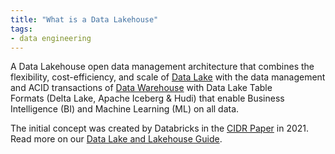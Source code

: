 ```yaml
---
title: "What is a Data Lakehouse"
tags:
- data engineering
---
```


A Data Lakehouse open data management architecture that combines the flexibility, cost-efficiency, and scale of [Data Lake](term/Data%20Lake.md) with the data management and ACID transactions of [Data Warehouse](term/Data%20Warehouse.md) with Data Lake Table Formats (Delta Lake, Apache Iceberg & Hudi) that enable Business Intelligence (BI) and Machine Learning (ML) on all data.

The initial concept was created by Databricks in the [CIDR Paper](http://cidrdb.org/cidr2021/papers/cidr2021_paper17.pdf) in 2021. Read more on our [Data Lake and Lakehouse Guide](https://airbyte.com/blog/data-lake-lakehouse-guide-powered-by-table-formats-delta-lake-iceberg-hudi).